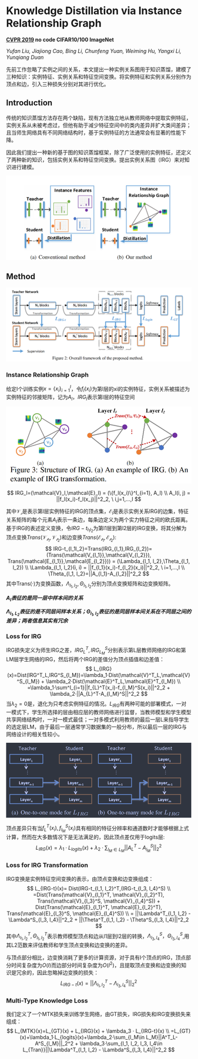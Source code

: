 # Knowledge Distillation via Instance Relationship Graph

**[CVPR 2019](https://openaccess.thecvf.com/content_CVPR_2019/html/Liu_Knowledge_Distillation_via_Instance_Relationship_Graph_CVPR_2019_paper.html)	no code	CIFAR10/100  ImageNet**

*Yufan Liu, Jiajiong Cao, Bing Li, Chunfeng Yuan, Weiming Hu, Yangxi Li, Yunqiang Duan*

先前工作忽略了实例之间的关系，本文提出一种实例关系图用于知识蒸馏，建模了三种知识：实例特征、实例关系和特征空间变换。将实例特征和实例关系分别作为顶点和边，引入三种损失分别对其进行优化。

## Introduction 

传统的知识蒸馏方法存在两个缺陷，现有方法独立地从教师网络中提取实例特征，实例关系从未被考虑过，但他有助于减少特征空间中的类内差异并扩大类间差异；且当师生网络具有不同网络结构时，基于实例特征的方法通常会有显著的性能下降。	

因此我们提出一种新的基于图的知识蒸馏框架，除了广泛使用的实例特征，还定义了两种新的知识，包括实例关系和特征空间变换。提出实例关系图（IRG）来对知识进行建模。

![image-20240327104443723](imgs/image-20240327104443723.png)

## Method

![image-20240327104505144](imgs/image-20240327104505144.png)

### Instance Relationship Graph

给定I个训练实例$x=\{ x_i \}^I_{i=1}$，令$f_l(x_i)$为第l层的xi的实例特征，实例关系被描述为实例特征的邻接矩阵，记为$A_l$，$IRG_l$表示第l层的特征空间

![image-20240327105153508](imgs/image-20240327105153508.png)


$$
IRG_l=(\mathcal{V}_l,\mathcal{E}_l) = (\{f_l(x_i)\}^I_{i=1}, A_l) \\
A_l(i, j) = ||f_l(x_i)-f_l(x_j)||^2_2, \ i,j=1,...,I
$$


其中$\mathcal{V_i}$是表示第l层实例特征的IRG的顶点集，$\mathcal{E}_l$是表示实例关系IRG的边集，特征关系矩阵的每个元素$A_l$表示一条边，每条边定义为两个实力特征之间的欧氏距离。基于IRG的表述定义变换，令$IRG-t_{l_1l_2}$为第l1层到第l2层的IRG变换，将其分解为顶点变换$Trans(\mathcal{V_{l_1}},\mathcal{V_{l_2}})$和边变换$Trans(\mathcal{E_{l_1}},\mathcal{E_{l_2}})$:
$$
IRG-t_{l_1l_2}=Trans(IRG_{l_1},IRG_{l_2})=(Trans(\mathcal{V_{l_1}},\mathcal{V_{l_2}}), Trans(\mathcal{E_{l_1}},\mathcal{E_{l_2}})) = (\Lambda_{l_1, l_2},\Theta_{l_1, l_2}) \\
\Lambda_{l_1, l_2}(i, i) = ||f_{l_1}(x_i)-f_{l_2}(x_i)||^2_2, \ i=1,...,I \\
\Theta_{l_1, l_2}=||A_{l_1}-A_{l_2}||^2_2
$$
其中Trans(·)为变换函数，$\Lambda_{l_1, l_2}, \Theta_{l_1, l_2}$分别为顶点变换矩阵和边变换矩阵。

***$A_l$表征的是同一层中样本间的关系***

***$\Lambda_{l_1,L_2}$表征的是不同层间样本关系；$\Theta_{l_1,l_2}$表征的是同层样本间关系在不同层之间的差异；两者信息其实有冗余***



### Loss for IRG

IRG损失定义为师生IRG之差，$IRG^T_L,IRG^S_{L_M}$分别表示第L层教师网络的IRG和第LM层学生网络的IRG，然后将两个IRG的差值分为顶点插值和边差值：
$$
L_{IRG}(x)=Dist(IRG^T_L,IRG^S_{l_M})=\lambda_1·Dist(\mathcal{V}^T_L,\mathcal{V}^S_{l_M}) + \lambda_2·Dist(\mathcal{E}^T_L,\mathcal{E}^T_{l_M}) \\
=\lambda_1·\sum^I_{i=1}||f_{L}^T(x_i)-f_{l_M}^S(x_i)||^2_2 + \lambda_2·||A_{L}^T-A_{l_M}^S||^2_2
$$
当$\lambda_2=0$是，退化为只考虑实例特征的情况。$L_{IRG}$有两种可能的部署模式，一对一模式下，学生所选择的层由相应层的教师网络进行监督，当教师模型和学生模型共享网络结构时，一对一模式最佳；一对多模式利用教师的最后一层L来指导学生的选定层LM，由于最后一层通常学习数据集的一般分布，所以最后一层的IRG与网络设计的相关性较小。

![image-20240327113337355](imgs/image-20240327113337355.png)

顶点差异只有当$f_{L}^T(x_i),f_{l_M}^S(x_i)$具有相同的特征分辨率和通道数时才能够根据上式计算，然而在大多数情况下是无法满足的，因此顶点差仅用于logits层:
$$
L_{IRG}(x)=\lambda_1·L_{logits}(x)+\lambda_2·\sum_{l_M\in L_M}||A^T_L-A^S_{l_M}||_2^2
$$


### Loss for IRG Transformation

IRG变换是实例特征空间变换的表示，由顶点变换和边变换组成：
$$
L_{IRG-t}(x)= Dist(IRG-t_{l_1, l_2}^T,(IRG-t_{l_3, l_4}^S) \\
=Dist(Trans(\mathcal{V}_{l_1}^T, \mathcal{V}_{l_2}^T), Trans(\mathcal{V}_{l_3}^S, \mathcal{V}_{l_4}^S)) + Dist(Trans(\mathcal{E}_{l_1}^T, \mathcal{E}_{l_2}^T), Trans(\mathcal{E}_{l_3}^S, \mathcal{E}_{l_4}^S)) \\
= ||\Lambda^T_{l_1, l_2} - \Lambda^S_{l_3, l_4}||^2_2 + ||\Theta^T_{l_1, l_2} - \Theta^S_{l_3, l_4}||^2_2
$$
其中$\Lambda^T_{l_1, l_2} , \Theta^T_{l_1, l_2}$表示教师模型顶点和边从l1层到l2层的转换，$\Lambda^S_{l_3, l_4}， \Theta^S_{l_3, l_4}$,用其L2范数来评估教师和学生顶点变换和边变换的差异。

与顶点部分相比，边变换消耗了更多的计算资源，对于具有I个顶点的IRG，顶点部分时间复杂度为$O(I)$而边部分时间复杂度为$O(I^2)$，且提取顶点变换和边变换的知识是冗余的，因此忽略掉边变换的损失：
$$
L_{IRG-t}(x) = ||\Lambda^T_{l_1, l_2} - \Lambda^S_{l_3, l_4}||^2_2
$$


### Multi-Type Knowledge Loss

我们定义了一个MTK损失来训练学生网络，由GT损失，IRG损失和IRG变换损失来组成：
$$
L_{MTK}(x)=L_{GT}(x) + L_{IRG}(x) + \lambda_3 · L_{IRG-t}(x) \\
=L_{GT}(x)+\lambda_1·L_{logits}(x)+\lambda_2·\sum_{l_M\in L_M}||A^T_L-A^S_{l_M}||_2^2 + \lambda_3·\sum_{l_1, l_2, l_3, l_4\in L_{Tran}}||\Lambda^T_{l_1, l_2} - \Lambda^S_{l_3, l_4}||^2_2
$$
